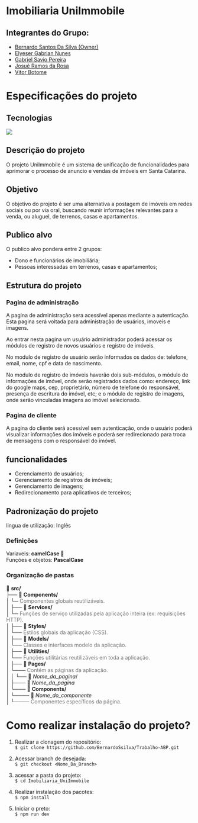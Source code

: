 # Imobiliaria UniImmobile

## Integrantes do Grupo:

<ul>
    <li>
        <a href="https://www.github.com/BernardoSsilva"> Bernardo Santos Da Silva (Owner)</a>
    </li>
    <li>
        <a href="https://github.com/ElyeserGabrian">Elyeser Gabrian Nunes</a>
    </li>
    <li>
        <a href="https://github.com/GabrielSavioPereira">Gabriel Savio Pereira</a>
    </li>
    <li>
        <a href="https://github.com/Josue-RR">Josué Ramos da Rosa</a>
    </li>
    <li>
        <a href="https://github.com/VitorBotome">Vitor Botome</a>
    </li>
</ul>

# Especificações do projeto

## Tecnologias

<img src="https://skillicons.dev/icons?i=js,html,css,react,tailwind,github" />

## Descrição do projeto

O projeto UniImmobile é um sistema de unificação de funcionalidades para aprimorar o processo de anuncio e vendas de imóveis em Santa Catarina.

## Objetivo

O objetivo do projeto é ser uma alternativa a postagem de imóveis em redes sociais ou por via oral, buscando reunir informações relevantes para a venda, ou aluguel, de terrenos, casas e apartamentos.

## Publico alvo

O publico alvo pondera entre 2 grupos:

- Dono e funcionários de imobiliária;
- Pessoas interessadas em terrenos, casas e apartamentos;

## Estrutura do projeto

### Pagina de administração

A pagina de administração sera acessível apenas mediante a autenticação. Esta pagina será voltada para administração de usuários, imoveis e imagens.

Ao entrar nesta pagina um usuário administrador poderá acessar os módulos de registro de novos usuários e registro de imóveis.

No modulo de registro de usuário serão informados os dados de: telefone, email, nome, cpf e data de nascimento.

No modulo de registro de imóveis haverão dois sub-módulos, o módulo de informações de imóvel, onde serão registrados dados como: endereço, link do google maps, cep, proprietário, número de telefone do responsável, presença de escritura do imóvel, etc; e o módulo de registro de imagens, onde serão vinculadas imagens ao imóvel selecionado.

### Pagina de cliente

A pagina do cliente será acessível sem autenticação, onde o usuário poderá visualizar informações dos imóveis e poderá ser redirecionado para troca de mensagens com o responsável do imóvel.

## funcionalidades

- Gerenciamento de usuários;
- Gerenciamento de registros de imóveis;
- Gerenciamento de imagens;
- Redirecionamento para aplicativos de terceiros;

## Padronização do projeto

lingua de utilização: Inglês

### Definições

Variaveis: **camelCase 🐫**  
Funções e objetos: **PascalCase**

### Organização de pastas

📁 **src/**  
├── 📁 **Components/**  
│ └─ <span style="opacity: 0.6;">Componentes globais reutilizáveis.</span>  
│
├── 📁 **Services/**  
│ └─ <span style="opacity: 0.6;">Funções de serviço utilizadas pela aplicação inteira (ex: requisições HTTP).</span>  
│
├── 📁 **Styles/**  
│ └── <span style="opacity: 0.6;">Estilos globais da aplicação (CSS).</span>  
│
├── 📁 **Models/**  
│ └── <span style="opacity: 0.6;">Classes e interfaces modelo da aplicação.</span>  
│
├── 📁 **Utilities/**  
│ └── <span style="opacity: 0.6;">Funções utilitárias reutilizáveis em toda a aplicação.</span>  
│
├── 📁 **Pages/**  
│ └─── <span style="opacity: 0.6;">Contém as páginas da aplicação.</span>  
│
│ └── 📁 _Nome_da_pagina_/  
│ ├─── 📄 _Nome_da_pagina_  
│ └─── 📁 **Components/**  
│ └──── 📄 _Nome_do_componente_  
│ └──── <span style="opacity: 0.6;">Componentes específicos da página.</span>

# Como realizar instalação do projeto?

1. Realizar a clonagem do repositório:  
   `$ git clone https://github.com/BernardoSsilva/Trabalho-ABP.git `

2. Acessar branch de desejada:  
   `$ git checkout <Nome_Da_Branch>`

3. acessar a pasta do projeto:  
   `$ cd Imobiliaria_UniImmobile`

4. Realizar instalação dos pacotes:  
   `$ npm install`

5. Iniciar o preto:  
   `$ npm run dev`
